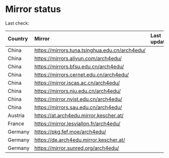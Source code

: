 <script src="./time.js"></script>
# Mirror status
Last check: <script type="text/javascript">localize(1738430248.7661417);</script>

|Country|Mirror|Last update|
|:------|:-----|:----------|
|China|https://mirrors.tuna.tsinghua.edu.cn/arch4edu/|<script type="text/javascript">localize(1738391822);</script>|
|China|https://mirrors.aliyun.com/arch4edu/|<script type="text/javascript">localize(1738391822);</script>|
|China|https://mirrors.bfsu.edu.cn/arch4edu/|<script type="text/javascript">localize(1738391822);</script>|
|China|https://mirrors.cernet.edu.cn/arch4edu/|<script type="text/javascript">localize(1738391822);</script>|
|China|https://mirror.iscas.ac.cn/arch4edu/|<script type="text/javascript">localize(1738391822);</script>|
|China|https://mirrors.nju.edu.cn/arch4edu/|<script type="text/javascript">localize(1738305779);</script>|
|China|https://mirror.nyist.edu.cn/arch4edu/|<script type="text/javascript">localize(1738391822);</script>|
|China|https://mirrors.sau.edu.cn/arch4edu/|<script type="text/javascript">localize(1731653531);</script>|
|Austria|https://at.arch4edu.mirror.kescher.at/|<script type="text/javascript">localize(1738391822);</script>|
|France|https://mirror.lesviallon.fr/arch4edu/|<script type="text/javascript">localize(1738391822);</script>|
|Germany|https://pkg.fef.moe/arch4edu/|<script type="text/javascript">localize(1738391822);</script>|
|Germany|https://de.arch4edu.mirror.kescher.at/|<script type="text/javascript">localize(1738391822);</script>|
|Germany|https://mirror.sunred.org/arch4edu/|<script type="text/javascript">localize(1738391822);</script>|

<script src="./tablefilter/tablefilter.js"></script>
<script src="./table.js"></script>